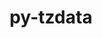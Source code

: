 ---
title: "py-tzdata"
layout: cache
categories: [package, develop-2023-12-03]
meta: {"versions": ["2023.3"], "compilers": ["gcc@=11.3.0"], "oss": ["ubuntu22.04"], "platforms": ["linux"], "targets": ["x86_64_v3"], "stacks": ["ml-linux-x86_64-cpu", "ml-linux-x86_64-cuda", "ml-linux-x86_64-rocm", "root"], "num_specs": 1, "num_specs_by_stack": {"ml-linux-x86_64-cuda": 1, "ml-linux-x86_64-cpu": 1, "ml-linux-x86_64-rocm": 1, "root": 1}}
spec_details: [{"hash": "vlwhpfgzkia2cjqvmdkxy4wrfpb3kqhw", "compiler": "gcc@=11.3.0", "versions": ["2023.3"], "os": "ubuntu22.04", "platform": "linux", "target": "x86_64_v3", "variants": ["build_system=python_pip"], "stacks": ["ml-linux-x86_64-cuda", "ml-linux-x86_64-cpu", "ml-linux-x86_64-rocm", "root"], "size": "-", "tarball": "https://binaries.spack.io/develop-2023-12-03/build_cache/linux-ubuntu22.04-x86_64_v3/gcc-11.3.0/py-tzdata-2023.3/linux-ubuntu22.04-x86_64_v3-gcc-11.3.0-py-tzdata-2023.3-vlwhpfgzkia2cjqvmdkxy4wrfpb3kqhw.spack"}]
---